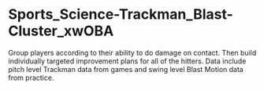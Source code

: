 # Sports_Science-Trackman_Blast-Cluster_xwOBA
Group players according to their ability to do damage on contact. Then build individually targeted improvement plans for all of the hitters. Data include pitch level Trackman data from games and swing level Blast Motion data from practice.
